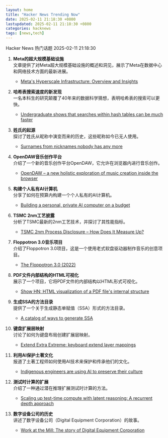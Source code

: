 ```yaml
---
layout: home
title: "Hacker News Trending Now"
date: 2025-02-11 21:18:30 +0800
lastupdated: 2025-02-11 21:18:30 +0800
categories: hacknews
tags: [news,tech]
---
```

Hacker News 热门话题 2025-02-11 21:18:30

1. **Meta的超大规模基础设施**  
   文章提供了对Meta超大规模基础设施的概述和洞见，展示了Meta在数据中心和网络技术方面的最新进展。  
   - [Meta's Hyperscale Infrastructure: Overview and Insights](https://cacm.acm.org/research/metas-hyperscale-infrastructure-overview-and-insights/)

2. **哈希表搜索速度的新发现**  
   一名本科生的研究颠覆了40年来的数据科学猜想，表明哈希表的搜索可以更快。  
   - [Undergraduate shows that searches within hash tables can be much faster](https://www.quantamagazine.org/undergraduate-upends-a-40-year-old-data-science-conjecture-20250210/)

3. **姓氏的起源**  
   探讨了姓氏从昵称中演变而来的历史，这些昵称如今已无人使用。  
   - [Surnames from nicknames nobody has any more](https://blog.plover.com/lang/etym/nickname-names.html)

4. **OpenDAW音乐创作平台**  
   介绍了一个新的音乐创作平台OpenDAW，它允许在浏览器内进行音乐创作。  
   - [OpenDAW – a new holistic exploration of music creation inside the browser](https://opendaw.studio/)

5. **构建个人私有AI计算机**  
   分享了如何在预算内构建一个个人私有的AI计算机。  
   - [Building a personal, private AI computer on a budget](https://ewintr.nl/posts/2025/building-a-personal-private-ai-computer-on-a-budget/)

6. **TSMC 2nm工艺披露**  
   分析了TSMC最新的2nm工艺技术，并探讨了其性能指标。  
   - [TSMC 2nm Process Disclosure – How Does It Measure Up?](https://semiwiki.com/semiconductor-services/techinsights/352972-iedm-2025-tsmc-2nm-process-disclosure-how-does-it-measure-up/)

7. **Floppotron 3.0音乐项目**  
   介绍了Floppotron 3.0项目，这是一个使用老式软盘驱动器制作音乐的创意项目。  
   - [The Floppotron 3.0 (2022)](https://silent.org.pl/home/2022/06/13/the-floppotron-3-0/)

8. **PDF文件内部结构的HTML可视化**  
   展示了一个项目，它将PDF文件的内部结构以HTML形式可视化。  
   - [Show HN: HTML visualization of a PDF file's internal structure](https://github.com/desgeeko/pdfsyntax/blob/main/docs/browse.md)

9. **生成SSA的方法目录**  
   提供了一个关于生成静态单赋值（SSA）形式的方法目录。  
   - [A catalog of ways to generate SSA](https://bernsteinbear.com/blog/ssa/)

10. **键盘扩展层映射**  
    讨论了如何为键盘布局创建扩展层映射。  
    - [Extend Extra Extreme: keyboard extend layer mappings](https://dreymar.colemak.org/layers-extend.html)

11. **利用AI保护土著文化**  
    报道了土著工程师如何使用AI技术来保护和传承他们的文化。  
    - [Indigenous engineers are using AI to preserve their culture](https://www.nbcnews.com/tech/innovation/indigenous-engineers-are-using-ai-preserve-culture-rcna176012)

12. **测试时计算的扩展**  
    介绍了一种通过潜在推理扩展测试时计算的方法。  
    - [Scaling up test-time compute with latent reasoning: A recurrent depth approach](https://arxiv.org/abs/2502.05171)

13. **数字设备公司的历史**  
    讲述了数字设备公司（Digital Equipment Corporation）的故事。  
    - [Work at the Mill: The story of Digital Equipment Corporation](https://www.abortretry.fail/p/work-at-the-mill)
